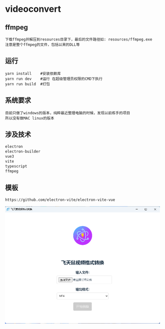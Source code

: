 # videoconvert

## ffmpeg
    下载ffmpeg并解压到resources目录下，最后的文件路径如: resources/ffmpeg.exe
    注意是整个ffmpeg的文件，包括以来的DLL等

## 运行
    yarn install    #安装依赖库
    yarn run dev    #运行 在超级管理员权限的CMD下执行
    yarn run build  #打包

## 系统要求
    目前只做了windows的版本，纯粹最近整理电脑的时候，发现以前练手的项目
    所以没有做MAC linux的版本

## 涉及技术
    electron
    electron-builder
    vue3
    vite
    typescript
    ffmpeg

## 模板
    https://github.com/electron-vite/electron-vite-vue

![Screenshot of the application](resources/screenshot.png)
